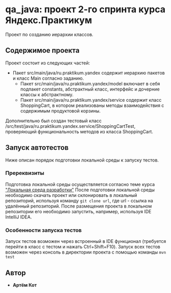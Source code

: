 # qa_java: проект 2-го спринта курса Яндекс.Практикум

Проект по созданию иерархии классов.

## Содержимое проекта

Проект состоит из следующих частей: 
* Пакет src/main/java/ru.praktikum.yandex содержит иерархию пакетов и класс Main согласно заданию. 
  * Пакет src/main/java/ru.praktikum.yandex/model включает в себя подпакет constants, абстрактный класс, интерфейс и дочерние классы к абстрактному.
  * Пакет src/main/java/ru.praktikum.yandex/service содержит класс ShoppingCart, в котором реализованы методы взаимодействия с содержимым продуктовой корзины.

Дополнительно был создан тестовый класс /src/test/java/ru.praktikum.yandex.service/ShoppingCartTest, проверяющий функциональность методов из класса ShoppingCart. 

## Запуск автотестов

Ниже описан порядок подготовки локальной среды к запуску тестов.

### Пререквизиты

Подготовка локальной среды осуществляется согласно теме курса ["Локальная среда разработки"](https://practicum.yandex.ru/learn/qa-automation-engineer-java/courses/e2bf18c2-97c5-43f8-af20-80c52142e6f2/sprints/16356/topics/a1b6de5a-dd0d-418b-97ea-02258aa40b07/lessons/054c3a94-f4ee-46a4-8a5b-b5d373b9ada3/)
После подготовки локальной среды необходимо скачать проект или склонировать в локальный репозиторий, используя команду `git clone url`, где url - ссылка на удалённый репозиторий. После размещения проекта в локальном репозитории его необходимо запустить, например, используя IDE IntelliJ IDEA.

### Особенности запуска тестов

Запуск тестов возможен через встроенный в IDE функционал (требуется перейти в класс с тестом и нажать Ctrl+Shift+F10).
Запуск всех тестов возможен через консоль в директории проекта с помощью команды `mvn test`

## Автор

* **Артём Кот**